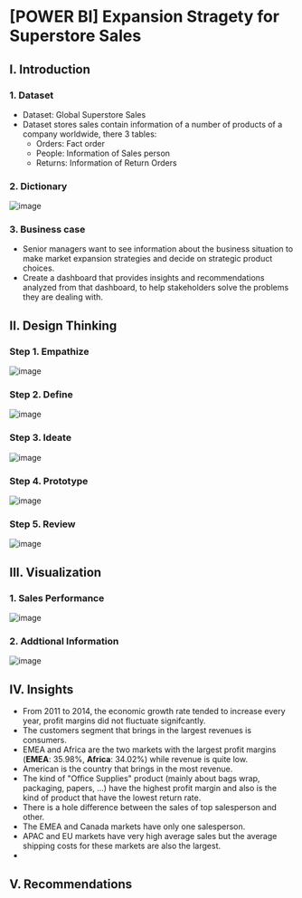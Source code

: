 # [POWER BI] Expansion Stragety for Superstore Sales
## I. Introduction
### 1. Dataset
- Dataset: Global Superstore Sales
- Dataset stores sales contain information of a number of products of a company worldwide, there 3 tables:
  - Orders: Fact order		
  - People: Information of Sales person
  - Returns: Information of Return Orders
### 2. Dictionary
![image](https://github.com/Anpuer/Superstore-Sales/assets/144112015/49547948-54cf-4076-a97f-95582e6b8587)
### 3. Business case
- Senior managers want to see information about the business situation to make market expansion strategies and decide on strategic product choices.
- Create a dashboard that provides insights and recommendations analyzed from that dashboard, to help stakeholders solve the problems they are dealing with.
## II. Design Thinking
### Step 1. Empathize
![image](https://github.com/Anpuer/Superstore-Sales/assets/144112015/6b3530f0-8faf-4835-9196-228be4f13223)
### Step 2. Define 
![image](https://github.com/Anpuer/Superstore-Sales/assets/144112015/0b15e7fb-39c7-4ddb-89c9-0fc6cfc75d18)
### Step 3. Ideate
![image](https://github.com/Anpuer/Superstore-Sales/assets/144112015/9411fc0f-2725-403e-8efb-de8b7905587b)
### Step 4. Prototype
![image](https://github.com/Anpuer/Superstore-Sales/assets/144112015/56042a7e-faa6-4a4a-a966-3d7f0f914dc4)
### Step 5. Review
![image](https://github.com/Anpuer/Superstore-Sales/assets/144112015/16c6cfdb-0867-4124-8c51-18952475ba0a)
## III. Visualization
### 1. Sales Performance
![image](https://github.com/Anpuer/Superstore-Sales/assets/144112015/848c3359-97e8-45ab-9900-9e447d44284e)
### 2. Addtional Information
![image](https://github.com/Anpuer/Superstore-Sales/assets/144112015/c6eb95a9-17e5-498b-9241-ac2288a9e8c0)
## IV. Insights
- From 2011 to 2014, the economic growth rate tended to increase every year, profit margins did not fluctuate signifcantly.
- The customers segment that brings in the largest revenues is consumers.
- EMEA and Africa are the two markets with the largest profit margins (**EMEA**: 35.98%, **Africa**: 34.02%) while revenue is quite low.
- American is the country that brings in the most revenue.
- The kind of "Office Supplies" product (mainly about bags wrap, packaging, papers, ...) have the highest profit margin and also is the kind of product that have the lowest return rate.
- There is a hole difference between the sales of top salesperson and other.
- The EMEA and Canada markets have only one salesperson.
- APAC and EU markets have very high average sales but the average shipping costs for these markets are also the largest.
- 
## V. Recommendations

